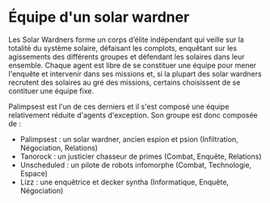 # Équipe d'un solar wardner

Les Solar Wardners forme un corps d’élite indépendant qui veille sur la totalité du système solaire, défaisant les complots, enquêtant sur les agissements des différents groupes et défendant les solaires dans leur ensemble. Chaque agent est libre de se constituer une équipe pour mener l'enquête et intervenir dans ses missions et, si la plupart des solar wardners recrutent des solaires au gré des missions, certains choisissent de se contituer une équipe fixe.

Palimpsest est l'un de ces derniers et il s'est composé une équipe relativement réduite d'agents d'exception. Son groupe est donc composée de :
* Palimpsest : un solar wardner, ancien espion et psion (Infiltration, Négociation, Relations)
* Tanorock : un justicier chasseur de primes (Combat, Enquête, Relations)
* Unscheduled : un pilote de robots infomorphe (Combat, Technologie, Espace)
* Lizz : une enquêtrice et decker syntha (Informatique, Enquête, Négociation)
